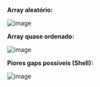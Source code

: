 **Array aleatório:**

![image](https://github.com/user-attachments/assets/58f8bb65-2487-4f01-bd73-4b12c406e97f)

**Array quase ordenado:**

![image](https://github.com/user-attachments/assets/0f44695f-2516-41d8-98d7-bd9e4df7702e)

**Piores gaps possíveis (Shell):**

![image](https://github.com/user-attachments/assets/01b20b0f-7b61-4d63-9ad4-033c45c878c8)

